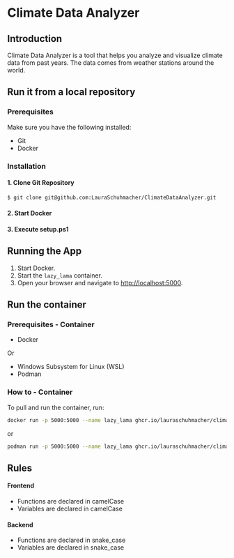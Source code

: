 # Climate Data Analyzer
## Introduction
Climate Data Analyzer is a tool that helps you analyze and visualize climate data from past years. The data comes from weather stations around the world.

## Run it from a local repository
### Prerequisites
Make sure you have the following installed:
- Git
- Docker

### Installation
#### 1. Clone Git Repository
```bash
$ git clone git@github.com:LauraSchuhmacher/ClimateDataAnalyzer.git
```
#### 2. Start Docker

#### 3. Execute setup.ps1


## Running the App
1. Start Docker. 
2. Start the `lazy_lama` container.
3. Open your browser and navigate to [http://localhost:5000](http://localhost:5000).

## Run the container

### Prerequisites - Container

- Docker

Or

- Windows Subsystem for Linux (WSL)
- Podman

### How to - Container

To pull and run the container, run:

```bash
docker run -p 5000:5000 --name lazy_lama ghcr.io/lauraschuhmacher/climate-data-analyzer:latest
```

or

```bash
podman run -p 5000:5000 --name lazy_lama ghcr.io/lauraschuhmacher/climate-data-analyzer:latest
```

## Rules
#### Frontend
* Functions are declared in camelCase
* Variables are declared in camelCase

#### Backend
* Functions are declared in snake_case
* Variables are declared in snake_case

